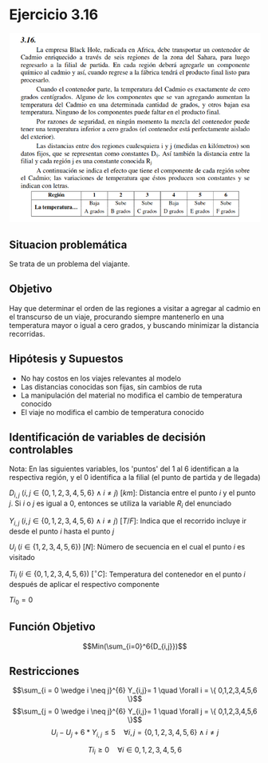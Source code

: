 # Ejercicio 3.16

![](enunciados/3-16.png)

## Situacion problemática

Se trata de un problema del viajante.

## Objetivo

Hay que determinar el orden de las regiones a visitar a agregar al cadmio en el transcurso de un viaje, procurando siempre mantenerlo en una temperatura mayor o igual a cero grados, y buscando minimizar la distancia recorridas.

## Hipótesis y Supuestos

- No hay costos en los viajes relevantes al modelo
- Las distancias conocidas son fijas, sin cambios de ruta
- La manipulación del material no modifica el cambio de temperatura conocido
- El viaje no modifica el cambio de temperatura conocido

## Identificación de variables de decisión controlables

Nota: En las siguientes variables, los 'puntos' del 1 al 6 identifican a la respectiva región, y el 0 identifica a la filial (el punto de partida y de llegada)

$D_{i,j}  \: (i,j \in \{ 0,1,2,3,4,5,6 \} \wedge i \neq j ) \: [km]:$ Distancia entre el punto $i$ y el punto $j$. Si $i$ o $j$ es igual a 0, entonces se utiliza la variable $R_i$ del enunciado

$Y_{i,j} \: (i,j \in \{ 0,1,2,3,4,5,6 \} \wedge i \neq j ) \: [T/F]:$ Indica que el recorrido incluye ir desde el punto $i$ hasta el punto $j$

$U_i \: (i \in \{ 1,2,3,4,5,6 \}) \: [N]:$ Número de secuencia en el cual el punto $i$ es visitado

$Ti_i \: (i \in \{ 0,1,2,3,4,5,6 \}) \: [^{\circ}C]:$ Temperatura del contenedor en el punto $i$ después de aplicar el respectivo componente

$Ti_0 = 0$

## Función Objetivo

$$Min(\sum_{i=0}^6{D_{i,j}})$$

## Restricciones

$$\sum_{i = 0 \wedge i \neq j}^{6} Y_{i,j}= 1 \quad \forall i = \{ 0,1,2,3,4,5,6 \}$$
$$\sum_{j = 0 \wedge i \neq j}^{6} Y_{i,j}= 1 \quad \forall j = \{ 0,1,2,3,4,5,6 \}$$
$$U_i - U_j + 6 * Y_{i,j} \leq 5 \quad \forall i,j = \{ 0,1,2,3,4,5,6 \} \wedge i \neq j$$

$$Ti_{i} \geq 0 \quad \forall i \in {0,1,2,3,4,5,6}$$
